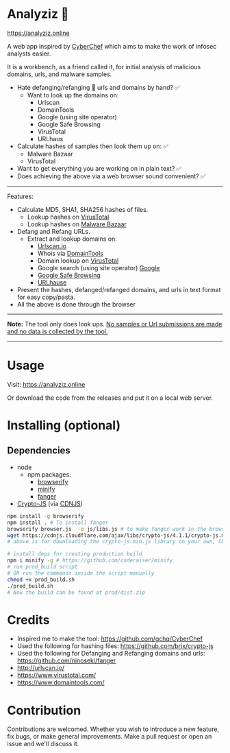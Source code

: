 # Analyziz 🔬
https://analyziz.online

A web app inspired by [CyberChef](https://github.com/gchq/CyberChef) which aims to make the work of infosec analysts easier.

It is a workbench, as a friend called it, for initial analysis of malicious domains, urls, and malware samples.

- Hate defanging/refanging 🦷 urls and domains by hand? ✅
    - Want to look up the domains on:
        - Urlscan
        - DomainTools
        - Google (using site operator)
        - Google Safe Browsing
        - VirusTotal
        - URLhaus
- Calculate hashes of samples then look them up on: ✅
    - Malware Bazaar
    - VirusTotal
- Want to get everything you are working on in plain text? ✅
- Does achieving the above via a web browser sound convenient? ✅

-----

Features:
- Calculate MD5, SHA1, SHA256 hashes of files.
    - Lookup hashes on [VirusTotal](https://www.virustotal.com/)
    - Lookup hashes on [Malware Bazaar](https://bazaar.abuse.ch/)
- Defang and Refang URLs.
    - Extract and lookup domains on:
        - [Urlscan.io](http://urlscan.io/)
        - Whois via [DomainTools](https://www.domaintools.com/)
        - Domain lookup on [VirusTotal](https://www.virustotal.com/)
        - Google search (using site operator) [Google](https://google.com)
        - [Google Safe Browsing](https://transparencyreport.google.com/safe-browsing/overview)
        - [URLhause](https://urlhaus.abuse.ch/)
- Present the hashes, defanged/refanged domains, and urls in text format for easy copy/pasta.
- All the above is done through the browser

-----

**Note:** The tool only does look ups. <u>No samples or Url submissions are made and no data is collected by the tool.</u>

-----

# Usage
Visit: https://analyziz.online

Or download the code from the releases and put it on a local web server.

# Installing (optional)
## Dependencies
- node
    - npm packages:
        - [browserify](https://browserify.org/)
        - [minify](https://github.com/coderaiser/minify)
        - [fanger](https://github.com/ninoseki/fanger)
- [Crypto-JS](https://github.com/brix/crypto-js) (via [CDNJS](https://cdnjs.com/libraries/crypto-js))

```bash
npm install -g browserify
npm install . # To install fanger
browserify browser.js  -o js/libs.js # to make fanger work in the browser
wget https://cdnjs.cloudflare.com/ajax/libs/crypto-js/4.1.1/crypto-js.min.js -O js/crypto-js.min.js
# above is for downloading the crypto-js.min.js library on your own, CDN: https://cdnjs.com/libraries/crypto-js

# install deps for creating production build
npm i minify -g # https://github.com/coderaiser/minify
# run prod_build script
# OR run the commands inside the script manually
chmod +x prod_build.sh
./prod_build.sh
# Now the build can be found at prod/dist.zip
```


# Credits

- Inspired me to make the tool: https://github.com/gchq/CyberChef
- Used the following for hashing files: https://github.com/brix/crypto-js
- Used the following for Defanging and Refanging domains and urls: https://github.com/ninoseki/fanger
- http://urlscan.io/
- https://www.virustotal.com/
- https://www.domaintools.com/


# Contribution
Contributions are welcomed. Whether you wish to introduce a new feature, fix bugs, or make general improvements. Make a pull request or open an issue and we'll discuss it.